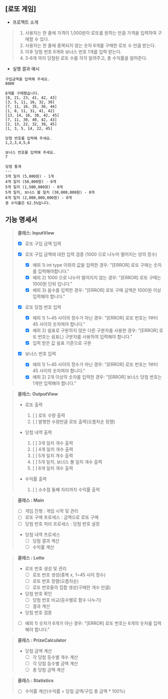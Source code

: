 ## [로또 게임]

- 프로젝트 소개

> 1) 사용자는 한 줄에 가격이 1,000원이 로또를 원하는 만큼 가격을 입력하여 구매할 수 있다.
> 2) 사용자는 한 줄에 중복되지 않는 숫자 6개를 구매한 로또 수 만큼 받는다.
> 3) 이후 당첨 번호 6개와 보너스 번호 1개를 입력 받는다.
> 4) 3-6개 까지 당첨된 로또 수를 각각 알려주고, 총 수익률을 알려준다.

- 실행 결과 예시

```
구입금액을 입력해 주세요.
8000

8개를 구매했습니다.
[8, 21, 23, 41, 42, 43]
[3, 5, 11, 16, 32, 38]
[7, 11, 16, 35, 36, 44]
[1, 8, 11, 31, 41, 42]
[13, 14, 16, 38, 42, 45]
[7, 11, 30, 40, 42, 43]
[2, 13, 22, 32, 38, 45]
[1, 3, 5, 14, 22, 45]

당첨 번호를 입력해 주세요.
1,2,3,4,5,6

보너스 번호를 입력해 주세요.
7

당첨 통계
---
3개 일치 (5,000원) - 1개
4개 일치 (50,000원) - 0개
5개 일치 (1,500,000원) - 0개
5개 일치, 보너스 볼 일치 (30,000,000원) - 0개
6개 일치 (2,000,000,000원) - 0개
총 수익률은 62.5%입니다.
```

## 기능 명세서

> **클래스: InputView**
> - [x] 로또 구입 금액 입력
> 
> - [X] 로또 구입 금액에 대한 입력 검증 (1000 으로 나누어 떨어지는 양의 정수)
>    - [x] 예외 1) int type 이외의 값을 입력한 경우: "[ERROR] 로또 구매는 숫자를 입력해야합니다."
>    - [x] 예외 2) 1000 으로 나누어 떨어지지 않는 경우: "[ERROR] 로또 구매는 1000원 단위 입니다."
>    - [x] 예외 3) 음수를 입력한 경우: "[ERROR] 로또 구매 금액은 1000원 이상 입력해야 합니다."
>
> - [X] 로또 당첨 번호 입력
>   - [x] 예외 1) 1~45 사이의 정수가 아닌 경우: "[ERROR] 로또 번호는 1부터 45 사이의 숫자여야 합니다."
>   - [X] 예외 2) 쉼표로 구분하지 않은 다른 구분자를 사용한 경우: "[ERROR] 로또 번호는 쉼표(,) 구분자를 사용하여 입력해야 합니다."
>   - [x] 입력 받은 값 쉼표 기준으로 구분
>
> - [x] 보너스 번호 입력
>   - [x] 예외 1) 1~45 사이의 정수가 아닌 경우: "[ERROR] 로또 번호는 1부터 45 사이의 숫자여야 합니다."
>   - [x] 예외 2) 2개 이상의 숫자를 입력한 경우: "[ERROR] 보너스 당첨 번호는 1개만 입력해야 합니다."


> **클래스: OutputView**
> - 로또 출력
>   1) [ ] 로또 수량 출력
>   2) [ ] 발행한 수량만큼 로또 출력(오름차순 정렬)
>
> - 당첨 내역 출력
>    1) [ ] 3개 일치 개수 출력
>    2) [ ] 4개 일치 개수 출력
>    3) [ ] 5개 일치 개수 출력
>    4) [ ] 5개 일치, 보너스 볼 일치 개수 출력
>    5) [ ] 6개 일치 개수 출력
>
> - 수익률 출력
>    1) [ ] 소수점 둘째 자리까지 수익률 출력



> **클래스 : Main**
> - [ ] 게임 진행 : 게임 시작 및 관리
> - [ ] 로또 구매 프로세스 : 금액으로 로또 구매
> - [ ] 당첨 번호 처리 프로세스 : 당첨 번호 설정
> - 당첨 내역 프로세스
>   - [ ] 당첨 결과 계산
>   - [ ] 수익률 계산

> **클래스 : Lotto**
> - 로또 번호 생성 및 관리
>   - [ ] 로또 번호 생성(중복 x, 1~45 사이 정수)
>   - [ ] 로또 번호 정렬(오름차순)
>   - [ ] 로또 번호들의 집합 생성(구매한 개수 만큼)
>
> - 당첨 번호 확인 
>   - [ ] 당첨 번호 비교(등수별로 함수 나누기)
>   - [ ] 결과 계산
>
> - 당첨 번호 검증
>  - [ ] 예외 1) 숫자가 6개가 아닌 경우: "[ERROR] 로또 번호는 6개의 숫자를 입력해야 합니다."
>


> **클래스 : PrizeCalculator**
> - 당첨 금액 계산
>    - [ ] 각 당첨 등수별 개수 계산
>    - [ ] 각 당첨 등수별 금액 계산
>    - [ ] 총 당첨 금액 계산

> **클래스 : Statistics**
> - [ ] 수익률 계산(수익률 = 당첨 금액/구입 총 금액 * 100%)